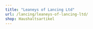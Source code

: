 ```yaml
---
title: "Leaneys of Lancing Ltd"
url: /lancing/leaneys-of-lancing-ltd/
shop: Haushaltsartikel
---
```

